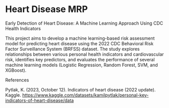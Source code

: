 # Heart Disease MRP
Early Detection of Heart Disease: A Machine Learning Approach Using CDC Health Indicators

This project aims to develop a machine learning-based risk assessment model for predicting heart disease using the 2022 CDC Behavioral Risk Factor Surveillance System (BRFSS) dataset. The study explores relationships between various personal health indicators and cardiovascular risk, identifies key predictors, and evaluates the performance of several machine learning models (Logistic Regression, Random Forest, SVM, and XGBoost).

References

Pytlak, K. (2023, October 12). Indicators of heart disease (2022 update). Kaggle. https://www.kaggle.com/datasets/kamilpytlak/personal-key-indicators-of-heart-disease/data 
